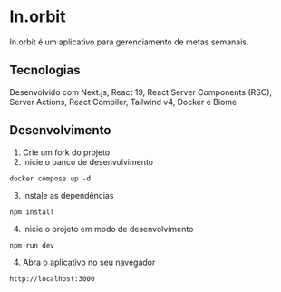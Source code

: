 # In.orbit

In.orbit é um aplicativo para gerenciamento de metas semanais.

## Tecnologias

Desenvolvido com Next.js, React 19, React Server Components (RSC), Server Actions, React Compiler, Tailwind v4, Docker e Biome

## Desenvolvimento

1. Crie um fork do projeto
2. Inicie o banco de desenvolvimento
  ```
  docker compose up -d
  ```
3. Instale as dependências
  ```
  npm install
  ```
4. Inicie o projeto em modo de desenvolvimento
  ```
  npm run dev
  ```
4. Abra o aplicativo no seu navegador
  ```
  http://localhost:3000
  ```
